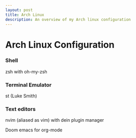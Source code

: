 ```yaml
---
layout: post
title: Arch Linux
description: An overview of my Arch linux configuration
---
```


# Arch Linux Configuration

### Shell
zsh with oh-my-zsh

### Terminal Emulator
st (Luke Smith)

### Text editors
nvim (aliased as vim) with dein plugin manager

Doom emacs for org-mode
